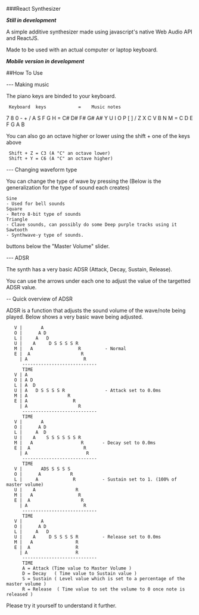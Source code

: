 ###React Synthesizer

  
***Still in development***


A simple additive synthesizer made using javascript's native Web Audio API and ReactJS. 


Made to be used with an actual computer or laptop keyboard. 

***Mobile version in development***


##How To Use

--- Making music

The piano keys are binded to your keyboard. 

     Keyboard  keys            =    Music notes
 7 8   0 - +  /  A S   F G H   =  C# D#   F# G# A#
Y U I O P [ ] / Z X C V B N M  = C  D  E F  G  A  B


You can also go an octave higher or lower using the shift + one of the keys above


     Shift + Z = C3 (A "C" an octave lower)
     Shift + Y = C6 (A "C" an octave higher)

--- Changing waveform type

You can change the type of wave by pressing the 
(Below is the generalization for the type of sound each creates)

    Sine 
    - Used for bell sounds
    Square
    - Retro 8-bit type of sounds
    Triangle
    - Clave sounds, can possibly do some Deep purple tracks using it
    Sawtooth 
    - Synthwave-y type of sounds. 

buttons below the "Master Volume" slider.


--- ADSR 

The synth has a very basic ADSR (Attack, Decay, Sustain, Release). 

You can use the arrows under each one to adjust the value of the targetted ADSR value.

   -- Quick overview of ADSR

ADSR is a function that adjusts the sound volume of the wave/note being played. 
Below shows a very basic wave being adjusted.

       V |       A
       O |      A D
       L |     A   D
       U |    A     D S S S S R   
       M |   A                 R         - Normal 
       E |  A                   R
         | A                     R
          ----------------------------
          TIME                         
       V | A      
       O | A D
       L | A  D
       U | A   D S S S S R               - Attack set to 0.0ms
       M | A               R
       E | A                 R
         | A                   R
          ----------------------------
          TIME               
       V |       A
       O |      A D
       L |     A  D
       U |    A    S S S S S S R 
       M |   A                  R       - Decay set to 0.0ms
       E |  A                    R
         | A                      R
          ----------------------------
          TIME               
       V |       ADS S S S S 
       O |      A           R
       L |     A             R          - Sustain set to 1. (100% of master volume) 
       U |    A               R
       M |   A                 R
       E |  A                   R
         | A                     R
          ----------------------------
          TIME    
       V |       A
       O |      A D
       L |     A   D
       U |    A     D S S S S R         - Release set to 0.0ms
       M |   A                R 
       E |  A                 R  
         | A                  R   
          ----------------------------
          TIME                          
          A = Attack (Time value to Master Volume )
          D = Decay   ( Time value to Sustain value )
          S = Sustain ( Level value which is set to a percentage of the master volume )
          R = Release  ( Time value to set the volume to 0 once note is released )


Please try it yourself to understand it further.

